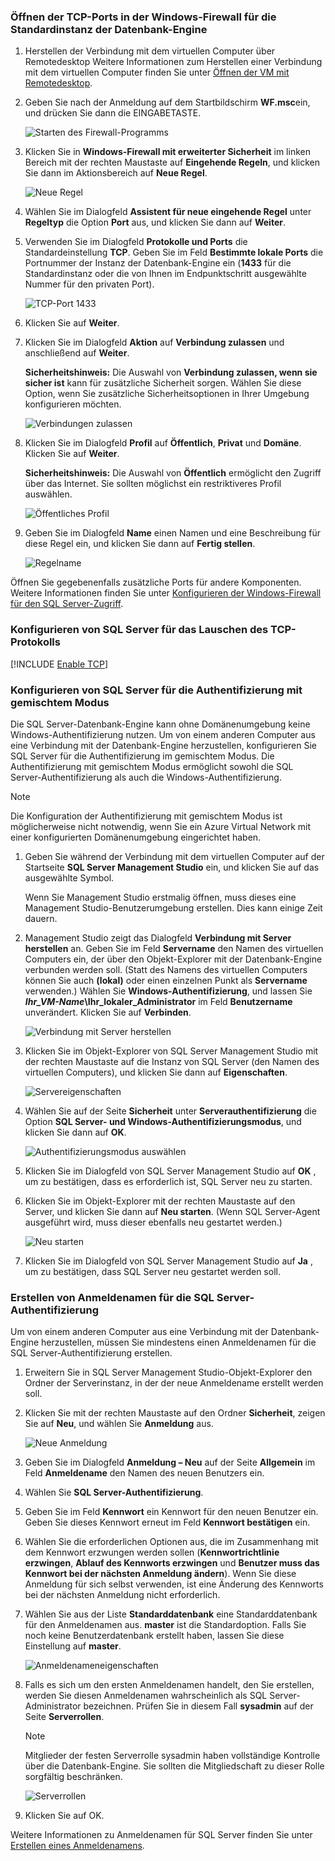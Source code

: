 ### <a name="open-tcp-ports-in-the-windows-firewall-for-the-default-instance-of-the-database-engine"></a>Öffnen der TCP-Ports in der Windows-Firewall für die Standardinstanz der Datenbank-Engine
1. Herstellen der Verbindung mit dem virtuellen Computer über Remotedesktop Weitere Informationen zum Herstellen einer Verbindung mit dem virtuellen Computer finden Sie unter [Öffnen der VM mit Remotedesktop](../articles/virtual-machines/windows/sql/virtual-machines-windows-portal-sql-server-provision.md#remotedesktop).
2. Geben Sie nach der Anmeldung auf dem Startbildschirm **WF.msc**ein, und drücken Sie dann die EINGABETASTE.
   
    ![Starten des Firewall-Programms](./media/virtual-machines-sql-server-connection-steps/12Open-WF.png)
3. Klicken Sie in **Windows-Firewall mit erweiterter Sicherheit** im linken Bereich mit der rechten Maustaste auf **Eingehende Regeln**, und klicken Sie dann im Aktionsbereich auf **Neue Regel**.
   
    ![Neue Regel](./media/virtual-machines-sql-server-connection-steps/13New-FW-Rule.png)
4. Wählen Sie im Dialogfeld **Assistent für neue eingehende Regel** unter **Regeltyp** die Option **Port** aus, und klicken Sie dann auf **Weiter**.
5. Verwenden Sie im Dialogfeld **Protokolle und Ports** die Standardeinstellung **TCP**. Geben Sie im Feld **Bestimmte lokale Ports** die Portnummer der Instanz der Datenbank-Engine ein (**1433** für die Standardinstanz oder die von Ihnen im Endpunktschritt ausgewählte Nummer für den privaten Port).
   
    ![TCP-Port 1433](./media/virtual-machines-sql-server-connection-steps/14Port-1433.png)
6. Klicken Sie auf **Weiter**.

7. Klicken Sie im Dialogfeld **Aktion** auf **Verbindung zulassen** und anschließend auf **Weiter**.
   
    **Sicherheitshinweis:** Die Auswahl von **Verbindung zulassen, wenn sie sicher ist** kann für zusätzliche Sicherheit sorgen. Wählen Sie diese Option, wenn Sie zusätzliche Sicherheitsoptionen in Ihrer Umgebung konfigurieren möchten.
   
    ![Verbindungen zulassen](./media/virtual-machines-sql-server-connection-steps/15Allow-Connection.png)
8. Klicken Sie im Dialogfeld **Profil** auf **Öffentlich**, **Privat** und **Domäne**. Klicken Sie auf **Weiter**.
   
    **Sicherheitshinweis:** Die Auswahl von **Öffentlich** ermöglicht den Zugriff über das Internet. Sie sollten möglichst ein restriktiveres Profil auswählen.
   
    ![Öffentliches Profil](./media/virtual-machines-sql-server-connection-steps/16Public-Private-Domain-Profile.png)
9. Geben Sie im Dialogfeld **Name** einen Namen und eine Beschreibung für diese Regel ein, und klicken Sie dann auf **Fertig stellen**.
   
    ![Regelname](./media/virtual-machines-sql-server-connection-steps/17Rule-Name.png)

Öffnen Sie gegebenenfalls zusätzliche Ports für andere Komponenten. Weitere Informationen finden Sie unter [Konfigurieren der Windows-Firewall für den SQL Server-Zugriff](http://msdn.microsoft.com/library/cc646023.aspx).

### <a name="configure-sql-server-to-listen-on-the-tcp-protocol"></a>Konfigurieren von SQL Server für das Lauschen des TCP-Protokolls

[!INCLUDE [Enable TCP](virtual-machines-sql-server-connection-tcp-protocol.md)]

### <a name="configure-sql-server-for-mixed-mode-authentication"></a>Konfigurieren von SQL Server für die Authentifizierung mit gemischtem Modus
Die SQL Server-Datenbank-Engine kann ohne Domänenumgebung keine Windows-Authentifizierung nutzen. Um von einem anderen Computer aus eine Verbindung mit der Datenbank-Engine herzustellen, konfigurieren Sie SQL Server für die Authentifizierung im gemischtem Modus. Die Authentifizierung mit gemischtem Modus ermöglicht sowohl die SQL Server-Authentifizierung als auch die Windows-Authentifizierung.

> [!NOTE]
> Die Konfiguration der Authentifizierung mit gemischtem Modus ist möglicherweise nicht notwendig, wenn Sie ein Azure Virtual Network mit einer konfigurierten Domänenumgebung eingerichtet haben.
> 
> 

1. Geben Sie während der Verbindung mit dem virtuellen Computer auf der Startseite **SQL Server Management Studio** ein, und klicken Sie auf das ausgewählte Symbol.
   
    Wenn Sie Management Studio erstmalig öffnen, muss dieses eine Management Studio-Benutzerumgebung erstellen. Dies kann einige Zeit dauern.
2. Management Studio zeigt das Dialogfeld **Verbindung mit Server herstellen** an. Geben Sie im Feld **Servername** den Namen des virtuellen Computers ein, der über den Objekt-Explorer mit der Datenbank-Engine verbunden werden soll. (Statt des Namens des virtuellen Computers können Sie auch **(lokal)** oder einen einzelnen Punkt als **Servername** verwenden.) Wählen Sie **Windows-Authentifizierung**, und lassen Sie ***Ihr_VM-Name*\Ihr_lokaler_Administrator** im Feld **Benutzername** unverändert. Klicken Sie auf **Verbinden**.
   
    ![Verbindung mit Server herstellen](./media/virtual-machines-sql-server-connection-steps/19Connect-to-Server.png)
3. Klicken Sie im Objekt-Explorer von SQL Server Management Studio mit der rechten Maustaste auf die Instanz von SQL Server (den Namen des virtuellen Computers), und klicken Sie dann auf **Eigenschaften**.
   
    ![Servereigenschaften](./media/virtual-machines-sql-server-connection-steps/20Server-Properties.png)
4. Wählen Sie auf der Seite **Sicherheit** unter **Serverauthentifizierung** die Option **SQL Server- und Windows-Authentifizierungsmodus**, und klicken Sie dann auf **OK**.
   
    ![Authentifizierungsmodus auswählen](./media/virtual-machines-sql-server-connection-steps/21Mixed-Mode.png)
5. Klicken Sie im Dialogfeld von SQL Server Management Studio auf **OK** , um zu bestätigen, dass es erforderlich ist, SQL Server neu zu starten.
6. Klicken Sie im Objekt-Explorer mit der rechten Maustaste auf den Server, und klicken Sie dann auf **Neu starten**. (Wenn SQL Server-Agent ausgeführt wird, muss dieser ebenfalls neu gestartet werden.)
   
    ![Neu starten](./media/virtual-machines-sql-server-connection-steps/22Restart2.png)
7. Klicken Sie im Dialogfeld von SQL Server Management Studio auf **Ja** , um zu bestätigen, dass SQL Server neu gestartet werden soll.

### <a name="create-sql-server-authentication-logins"></a>Erstellen von Anmeldenamen für die SQL Server-Authentifizierung
Um von einem anderen Computer aus eine Verbindung mit der Datenbank-Engine herzustellen, müssen Sie mindestens einen Anmeldenamen für die SQL Server-Authentifizierung erstellen.

1. Erweitern Sie in SQL Server Management Studio-Objekt-Explorer den Ordner der Serverinstanz, in der der neue Anmeldename erstellt werden soll.
2. Klicken Sie mit der rechten Maustaste auf den Ordner **Sicherheit**, zeigen Sie auf **Neu**, und wählen Sie **Anmeldung** aus.
   
    ![Neue Anmeldung](./media/virtual-machines-sql-server-connection-steps/23New-Login.png)
3. Geben Sie im Dialogfeld **Anmeldung – Neu** auf der Seite **Allgemein** im Feld **Anmeldename** den Namen des neuen Benutzers ein.
4. Wählen Sie **SQL Server-Authentifizierung**.
5. Geben Sie im Feld **Kennwort** ein Kennwort für den neuen Benutzer ein. Geben Sie dieses Kennwort erneut im Feld **Kennwort bestätigen** ein.
6. Wählen Sie die erforderlichen Optionen aus, die im Zusammenhang mit dem Kennwort erzwungen werden sollen (**Kennwortrichtlinie erzwingen**, **Ablauf des Kennworts erzwingen** und **Benutzer muss das Kennwort bei der nächsten Anmeldung ändern**). Wenn Sie diese Anmeldung für sich selbst verwenden, ist eine Änderung des Kennworts bei der nächsten Anmeldung nicht erforderlich.
7. Wählen Sie aus der Liste **Standarddatenbank** eine Standarddatenbank für den Anmeldenamen aus. **master** ist die Standardoption. Falls Sie noch keine Benutzerdatenbank erstellt haben, lassen Sie diese Einstellung auf **master**.
   
    ![Anmeldenameneigenschaften](./media/virtual-machines-sql-server-connection-steps/24Test-Login.png)
8. Falls es sich um den ersten Anmeldenamen handelt, den Sie erstellen, werden Sie diesen Anmeldenamen wahrscheinlich als SQL Server-Administrator bezeichnen. Prüfen Sie in diesem Fall **sysadmin** auf der Seite **Serverrollen**.
   
   > [!NOTE]
   > Mitglieder der festen Serverrolle sysadmin haben vollständige Kontrolle über die Datenbank-Engine. Sie sollten die Mitgliedschaft zu dieser Rolle sorgfältig beschränken.
   > 
   > 
   
   ![Serverrollen](./media/virtual-machines-sql-server-connection-steps/25sysadmin.png)
9. Klicken Sie auf OK.

Weitere Informationen zu Anmeldenamen für SQL Server finden Sie unter [Erstellen eines Anmeldenamens](http://msdn.microsoft.com/library/aa337562.aspx).


